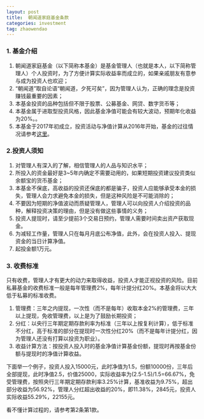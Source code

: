 ```yaml
---
layout: post
title:  朝闻道家庭基金条款
categories: investment
tag: zhaowendao
---
```


### 1. 基金介绍

1. 朝闻道家庭基金（以下简称本基金）是基金管理人（也就是本人，以下简称管理人）个人投资时，为了方便计算实际收益率而成立的，如果亲戚朋友有意参与成为投资人也欢迎；
2. “朝闻道”取自论语“朝闻道，夕死可矣”，因为管理人认为，正确的理念是投资赚钱最重要的因素；
3. 本基金投资的品种包括但不限于股票、公募基金、网贷、数字货币等；
4. 本基金属于进取型投资风格，因此基金净值可能会有较大波动，预期年化收益为20%。。
5. 本基金于2017年初成立，投资活动与净值计算从2016年开始，基金的过往情况请参考[这里](http://yifeitao.com/tags/#zhaowendao)。

### 2.投资人须知

1. 对管理人有深入的了解，相信管理人的人品与知识水平；
2. 所投入的资金最好是3~5年内确定不需要动用的，如果短期投资建议投资类似余额宝的货币基金；
3. 本基金不保底，高收益的投资还保底的都是骗子，投资人应能够承受本金的损失，管理人会力求避免本金的损失，但是这种风险是不可能消除的；
4. 不要因为短期的净值波动而质疑管理人，管理人可以向投资人介绍投资的品种，解释投资决策的理由，但是没有做这些事情的义务；
5. 投资人提现时，请至少提前3个交易日预约，管理人需要时间卖出资产获取现金。
6. 为减轻工作量，管理人只在每月月底公布净值，此外，会在投资人投入、提现资金的当日计算净值。
7. 起投金额1万元。

### 3. 收费标准

只有收费，管理人才有更大的动力来取得收益，投资人才能正视投资的风险。目前私募基金的收费标准一般是每年管理费2%，每年计提分红20%。本基金将以大大低于私募的标准收费。

1. 管理费：三年之内提现，一次性（而不是每年）收取本金2%的管理费，三年以上提现，免收管理费，以上是为了鼓励长期投资；
2. 分红：以央行三年期定期存款利率为标准（三年以上按复利计算），低于标准不分红，高于标准的部分在提现时一次性分红20%（而不是每年计提分红，因为管理人还没有打算以投资为职业）。
3. 收益计算方法：按投资人投入时的基金净值计算基金份额，提现时再按基金份额与提现时的净值计算收益。

下面举一个例子，投资人投入15000元，此时净值为1.5，份额10000份，三年后全部提现，此时净值2.5，价值25000，实际收益率为(2.5-1.5)/1.5=66.67%，免受管理费，按照央行三年期定期存款利率3.25%计算，基准收益为9.75%，超出部分收益为56.92%，管理人分红超出收益的20%，即11.38%，2845元，投资人实际收益55.29%，22155元。

看不懂计算过程的，请参考第2条第1款。